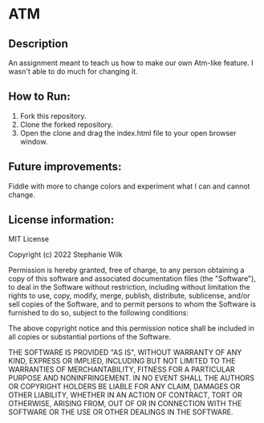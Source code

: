 # ATM
## Description
An assignment meant to teach us how to make our own Atm-like feature. I wasn't able to do much for changing it.
## How to Run: 
1. Fork this repository.
2. Clone the forked repository.
3. Open the clone and drag the index.html file to your open browser window.
## Future improvements: 
Fiddle with more to change colors and experiment what I can and cannot change.
## License information: 
MIT License

Copyright (c) 2022 Stephanie Wilk

Permission is hereby granted, free of charge, to any person obtaining a copy
of this software and associated documentation files (the "Software"), to deal
in the Software without restriction, including without limitation the rights
to use, copy, modify, merge, publish, distribute, sublicense, and/or sell
copies of the Software, and to permit persons to whom the Software is
furnished to do so, subject to the following conditions:

The above copyright notice and this permission notice shall be included in all
copies or substantial portions of the Software.

THE SOFTWARE IS PROVIDED "AS IS", WITHOUT WARRANTY OF ANY KIND, EXPRESS OR
IMPLIED, INCLUDING BUT NOT LIMITED TO THE WARRANTIES OF MERCHANTABILITY,
FITNESS FOR A PARTICULAR PURPOSE AND NONINFRINGEMENT. IN NO EVENT SHALL THE
AUTHORS OR COPYRIGHT HOLDERS BE LIABLE FOR ANY CLAIM, DAMAGES OR OTHER
LIABILITY, WHETHER IN AN ACTION OF CONTRACT, TORT OR OTHERWISE, ARISING FROM,
OUT OF OR IN CONNECTION WITH THE SOFTWARE OR THE USE OR OTHER DEALINGS IN THE
SOFTWARE.
